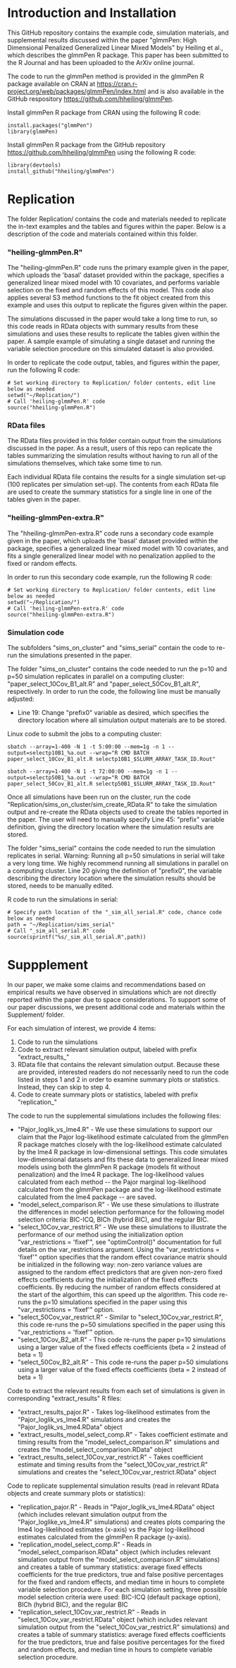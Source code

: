 # Introduction and Installation

This GitHub repository contains the example code, simulation materials, and supplemental results discussed within the paper "glmmPen: High Dimensional Penalized Generalized Linear Mixed Models" by Heiling et al., which describes the glmmPen R package. This paper has been submitted to the R Journal and has been uploaded to the ArXiv online journal.

The code to run the glmmPen method is provided in the glmmPen R package available on CRAN at https://cran.r-project.org/web/packages/glmmPen/index.html and is also available in the GitHub respository https://github.com/hheiling/glmmPen.

Install glmmPen R package from CRAN using the following R code:
```
install.packages("glmmPen")
library(glmmPen)
```

Install glmmPen R package from the GitHub repository https://github.com/hheiling/glmmPen using the following R code:
```
library(devtools)
install_github("hheiling/glmmPen")
```

# Replication

The folder Replication/ contains the code and materials needed to replicate the in-text examples and the tables and figures within the paper. Below is a description of the code and materials contained within this folder.

### "heiling-glmmPen.R" 

The "heiling-glmmPen.R" code runs the primary example given in the paper, which uploads the 'basal' dataset provided within the package, specifies a generalized linear mixed model with 10 covariates, and performs variable selection on the fixed and random effects of this model. This code also applies several S3 method functions to the fit object created from this example and uses this output to replicate the figures given within the paper. 

The simulations discussed in the paper would take a long time to run, so this code reads in RData objects with summary results from these simulations and uses these results to replicate the tables given within the paper. A sample example of simulating a single dataset and running the variable selection procedure on this simulated dataset is also provided.

In order to replicate the code output, tables, and figures within the paper, run the following R code:
```
# Set working directory to Replication/ folder contents, edit line below as needed
setwd("~/Replication/")
# Call 'heiling-glmmPen.R' code
source("hheiling-glmmPen.R")
```

### RData files 

The RData files provided in this folder contain output from the simulations discussed in the paper. As a result, users of this repo can replicate the tables summarizing the simulation results without having to run all of the simulations themselves, which take some time to run. 

Each individual RData file contains the results for a single simulation set-up (100 replicates per simulation set-up). The contents from each RData file are used to create the summary statistics for a single line in one of the tables given in the paper. 

### "heiling-glmmPen-extra.R" 

The "hheiling-glmmPen-extra.R" code runs a secondary code example given in the paper, which uploads the 'basal' dataset provided within the package, specifies a generalized linear mixed model with 10 covariates, and fits a single generalized linear model with no penalization applied to the fixed or random effects.

In order to run this secondary code example, run the following R code:
```
# Set working directory to Replication/ folder contents, edit line below as needed
setwd("~/Replication/")
# Call 'heiling-glmmPen-extra.R' code
source("hheiling-glmmPen-extra.R")
```

### Simulation code

The subfolders "sims_on_cluster" and "sims_serial" contain the code to re-run the simulations presented in the paper.

The folder "sims_on_cluster" contains the code needed to run the p=10 and p=50 simulation replicates in parallel on a computing cluster: "paper_select_10Cov_B1_alt.R" and "paper_select_50Cov_B1_alt.R", respectively. In order to run the code, the following line must be manually adjusted:

* Line 19: Change "prefix0" variable as desired, which specifies the directory location where all simulation output materials are to be stored.

Linux code to submit the jobs to a computing cluster:
```
sbatch --array=1-400 -N 1 -t 5:00:00 --mem=1g -n 1 --output=selectp10B1_%a.out --wrap="R CMD BATCH paper_select_10Cov_B1_alt.R selectp10B1_$SLURM_ARRAY_TASK_ID.Rout"

sbatch --array=1-400 -N 1 -t 72:00:00 --mem=1g -n 1 --output=selectp50B1_%a.out --wrap="R CMD BATCH paper_select_50Cov_B1_alt.R selectp50B1_$SLURM_ARRAY_TASK_ID.Rout"
```

Once all simulations have been run on the cluster, run the code "Replication/sims_on_cluster/sim_create_RData.R" to take the simulation output and re-create the RData objects used to create the tables reported in the paper. The user will need to manually specify Line 45: "prefix" variable definition, giving the directory location where the simulation results are stored.

The folder "sims_serial" contains the code needed to run the simulation replicates in serial. Warning: Running all p=50 simulations in serial will take a very long time. We highly recommend running all simulations in parallel on a computing cluster. Line 20 giving the definition of "prefix0", the variable describing the directory location where the simulation results should be stored, needs to be manually edited.

R code to run the simulations in serial:
```
# Specify path location of the "_sim_all_serial.R" code, chance code below as needed
path = "~/Replication/sims_serial"
# Call "_sim_all_serial.R" code
source(sprintf("%s/_sim_all_serial.R",path))
```

# Suppplement

In our paper, we make some claims and recommendations based on empirical results we have observed in simulations which are not directly reported within the paper due to space considerations. To support some of our paper discussions, we present additional code and materials within the Supplement/ folder.

For each simulation of interest, we provide 4 items:

1. Code to run the simulations
2. Code to extract relevant simulation output, labeled with prefix "extract_results_"
3. RData file that contains the relevant simulation output. Because these are provided, interested readers do not necessarily need to run the code listed in steps 1 and 2 in order to examine summary plots or statistics. Instead, they can skip to step 4.
4. Code to create summary plots or statistics, labeled with prefix "replication_"

The code to run the supplemental simulations includes the following files:

* "Pajor_loglik_vs_lme4.R" - We use these simulations to support our claim that the Pajor log-likelihood estimate calculated from the glmmPen R package matches closely with the log-likelihood estimate calculated by the lme4 R package in low-dimensional settings. This code simulates low-dimensional datasets and fits these data to generalized linear mixed models using both the glmmPen R package (models fit without penalization) and the lme4 R package. The log-likelihood values calculated from each method -- the Pajor marginal log-likelihood calculated from the glmmPen package and the log-likelihood estimate calculated from the lme4 package -- are saved.
* "model_select_comparison.R" - We use these simulations to illustrate the differences in model selection performance for the following model selection criteria: BIC-ICQ, BICh (hybrid BIC), and the regular BIC.
* "select_10Cov_var_restrict.R" - We use these simulations to illustrate the performance of our method using the initialization option "var_restrictions = 'fixef'", see "optimControl()" documentation for full details on the var_restrictions argument. Using the "var_restrictions = 'fixef'" option specifies that the random effect covariance matrix should be initialized in the following way: non-zero variance values are assigned to the random effect predictors that are given non-zero fixed effects coefficients during the initialization of the fixed effects coefficients. By reducing the number of random effects considered at the start of the algorthim, this can speed up the algorithm. This code re-runs the p=10 simulations specified in the paper using this "var_restrictions = 'fixef'" option.
* "select_50Cov_var_restrict.R" - Similar to "select_10Cov_var_restrict.R", this code re-runs the p=50 simulations specified in the paper using this "var_restrictions = 'fixef'" option.
* "select_10Cov_B2_alt.R" - This code re-runs the paper p=10 simulations using a larger value of the fixed effects coefficients (beta = 2 instead of beta = 1)
* "select_50Cov_B2_alt.R" - This code re-runs the paper p=50 simulations using a larger value of the fixed effects coefficients (beta = 2 instead of beta = 1)

Code to extract the relevant results from each set of simulations is given in corresponding "extract_results" R files:

* "extract_results_pajor.R" - Takes log-likelihood estimates from the "Pajor_loglik_vs_lme4.R" simulations and creates the "Pajor_loglik_vs_lme4.RData" object
* "extract_results_model_select_comp.R" - Takes coefficient estimate and timing results from the "model_select_comparison.R" simulations and creates the "model_select_comparison.RData" object
* "extract_results_select_10Cov_var_restrict.R" - Takes coefficient estimate and timing results from the "select_10Cov_var_restrict.R" simulations and creates the "select_10Cov_var_restrict.RData" object

Code to replicate supplemental simulation results (read in relevant RData objects and create summary plots or statistics):

* "replication_pajor.R" - Reads in "Pajor_loglik_vs_lme4.RData" object (which includes relevant simulation output from the "Pajor_loglike_vs_lme4.R" simulations) and creates plots comparing the lme4 log-likelihood estimates (x-axis) vs the Pajor log-likelihood estimates calculated from the glmmPen R package (y-axis).
* "replication_model_select_comp.R" - Reads in "model_select_comparison.RData" object (which includes relevant simulation output from the "model_select_comparison.R" simulations) and creates a table of summary statistics: average fixed effects coefficients for the true predictors, true and false positive percentages for the fixed and random effects, and median time in hours to complete variable selection procedure. For each simulation setting, three possible model selection criteria were used: BIC-ICQ (default package option), BICh (hybrid BIC), and the regular BIC
* "replication_select_10Cov_var_restrict.R" - Reads in "select_10Cov_var_restrict.RData" object (which includes relevant simulation output from the "select_10Cov_var_restrict.R" simulations) and creates a table of summary statistics: average fixed effects coefficients for the true predictors, true and false positive percentages for the fixed and random effects, and median time in hours to complete variable selection procedure. 
